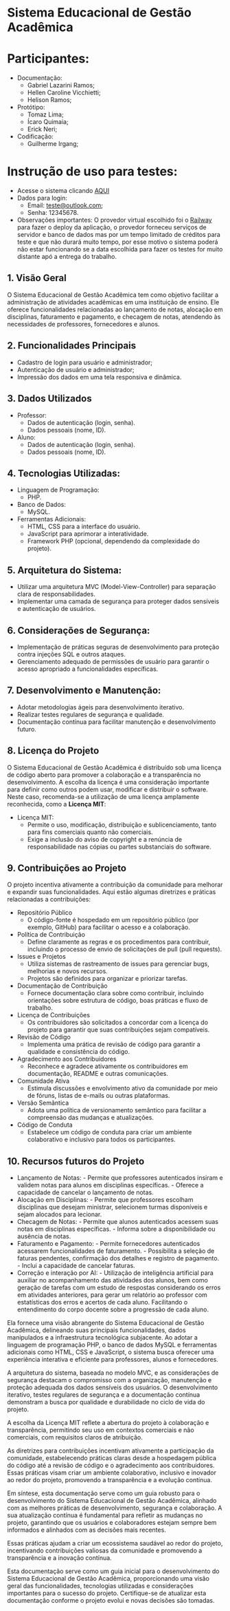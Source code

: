 # Sistema Educacional de Gestão Acadêmica

# Participantes:
* Documentação:
  - Gabriel Lazarini Ramos;
  - Hellen Caroline Vicchietti;
  - Helison Ramos;
* Protótipo:
  - Tomaz Lima;
  - Ícaro Quimaia;
  - Erick Neri;
* Codificação:
  - Guilherme Irgang;
 

# Instrução de uso para testes:
 * Acesse o sistema clicando <a href="https://projetointegrador.up.railway.app">AQUI</a>
 * Dados para login:
   - Email: teste@outlook.com;
   -  Senha: 12345678.
 * Observações importantes: O provedor virtual escolhido foi o <a href="https://railway.app">Railway</a> para fazer o deploy da aplicação, o provedor forneceu serviços de servidor e banco de dados mas por um tempo limitado de créditos para teste e que não durará muito tempo, por esse motivo o sistema poderá não estar funcionando se a data escolhida para fazer os testes for muito distante apó a entrega do trabalho.




## 1. Visão Geral
O Sistema Educacional de Gestão Acadêmica tem como objetivo facilitar a administração de atividades acadêmicas em uma instituição de ensino. Ele oferece funcionalidades relacionadas ao lançamento de notas, alocação em disciplinas, faturamento e pagamento, e checagem de notas, atendendo às necessidades de professores, fornecedores e alunos.
## 2. Funcionalidades Principais
  * Cadastro de login para usuário e administrador;
  * Autenticação de usuário e administrador;
  * Impressão dos dados em uma tela responsiva e dinâmica.


 ## 3. Dados Utilizados 
 * Professor:
   - Dados de autenticação (login, senha).
   - Dados pessoais (nome, ID).
 * Aluno:
   - Dados de autenticação (login, senha).
   - Dados pessoais (nome, ID).

## 4. Tecnologias Utilizadas:
  * Linguagem de Programação:
    - PHP.
  * Banco de Dados:
    - MySQL.
  * Ferramentas Adicionais:
    - HTML, CSS para a interface do usuário.
    - JavaScript para aprimorar a interatividade.
    - Framework PHP (opcional, dependendo da complexidade do projeto).
## 5. Arquitetura do Sistema:
   * Utilizar uma arquitetura MVC (Model-View-Controller) para separação clara de responsabilidades.
   * Implementar uma camada de segurança para proteger dados sensíveis e autenticação de usuários.
## 6. Considerações de Segurança:
   * Implementação de práticas seguras de desenvolvimento para proteção contra injeções SQL e outros ataques.
   * Gerenciamento adequado de permissões de usuário para garantir o acesso apropriado a funcionalidades específicas.
## 7. Desenvolvimento e Manutenção:
   * Adotar metodologias ágeis para desenvolvimento iterativo.
   * Realizar testes regulares de segurança e qualidade.
   * Documentação contínua para facilitar manutenção e desenvolvimento futuro.
## 8. Licença do Projeto
O Sistema Educacional de Gestão Acadêmica é distribuído sob uma licença de código aberto para promover a colaboração e a transparência no desenvolvimento. A escolha da licença é uma consideração importante para definir como outros podem usar, modificar e distribuir o software. Neste caso, recomenda-se a utilização de uma licença amplamente reconhecida, como a **Licença MIT**: 
   * Licença MIT:
     - Permite o uso, modificação, distribuição e sublicenciamento, tanto para fins comerciais quanto não comerciais.
     - Exige a inclusão do aviso de copyright e a renúncia de responsabilidade nas cópias ou partes substanciais do software.
## 9. Contribuições ao Projeto
O projeto incentiva ativamente a contribuição da comunidade para melhorar e expandir suas funcionalidades. Aqui estão algumas diretrizes e práticas relacionadas a contribuições:
   * Repositório Público
     - O código-fonte é hospedado em um repositório público (por exemplo, GitHub) para facilitar o acesso e a colaboração.
   * Política de Contribuição
      - Define claramente as regras e os procedimentos para contribuir, incluindo o processo de envio de solicitações de pull (pull requests).
   * Issues e Projetos
      - Utiliza sistemas de rastreamento de issues para gerenciar bugs, melhorias e novos recursos.
      - Projetos são definidos para organizar e priorizar tarefas.
   * Documentação de Contribuição
      - Fornece documentação clara sobre como contribuir, incluindo orientações sobre estrutura de código, boas práticas e fluxo de trabalho.
   * Licença de Contribuições
      - Os contribuidores são solicitados a concordar com a licença do projeto para garantir que suas contribuições sejam compatíveis.
   * Revisão de Código
      - Implementa uma prática de revisão de código para garantir a qualidade e consistência do código.
   * Agradecimento aos Contribuidores
      - Reconhece e agradece ativamente os contribuidores em documentação, README e outras comunicações.
   * Comunidade Ativa
      - Estimula discussões e envolvimento ativo da comunidade por meio de fóruns, listas de e-mails ou outras plataformas.
   * Versão Semântica
      - Adota uma política de versionamento semântico para facilitar a compreensão das mudanças e atualizações.
   * Código de Conduta
      - Estabelece um código de conduta para criar um ambiente colaborativo e inclusivo para todos os participantes.

## 10. Recursos futuros do Projeto
  * Lançamento de Notas:
        - Permite que professores autenticados insiram e validem notas para alunos em disciplinas específicas.
        - Oferece a capacidade de cancelar o lançamento de notas.
  * Alocação em Disciplinas:
        - Permite que professores escolham disciplinas que desejam ministrar, selecionem turmas disponíveis e sejam alocados para lecionar.
  * Checagem de Notas:
        - Permite que alunos autenticados acessem suas notas em disciplinas específicas.
        - Informa sobre a disponibilidade ou ausência de notas.
  * Faturamento e Pagamento:
        - Permite fornecedores autenticados acessarem funcionalidades de faturamento.
        - Possibilita a seleção de faturas pendentes, confirmação dos detalhes e registro de pagamento.
        - Inclui a capacidade de cancelar faturas.
  * Correção e interação por AI:
        - Utilização de inteligência artificial para auxiliar no acompanhamento das atividades
        dos alunos, bem como geração de tarefas com um estudo de respostas considerando os erros
        em atividades anteriores, para gerar um relatório ao professor com estatísticas dos erros
        e acertos de cada aluno. Facilitando o entendimento do corpo docente sobre a progressão de
        cada aluno.


 
Ela fornece uma visão abrangente do Sistema Educacional de Gestão Acadêmica, delineando suas principais funcionalidades, dados manipulados e a infraestrutura tecnológica subjacente. Ao adotar a linguagem de programação PHP, o banco de dados MySQL e ferramentas adicionais como HTML, CSS e JavaScript, o sistema busca oferecer uma experiência interativa e eficiente para professores, alunos e fornecedores.

A arquitetura do sistema, baseada no modelo MVC, e as considerações de segurança destacam o compromisso com a organização, manutenção e proteção adequada dos dados sensíveis dos usuários. O desenvolvimento iterativo, testes regulares de segurança e a documentação contínua demonstram a busca por qualidade e durabilidade no ciclo de vida do projeto.

A escolha da Licença MIT reflete a abertura do projeto à colaboração e transparência, permitindo seu uso em contextos comerciais e não comerciais, com requisitos claros de atribuição.

As diretrizes para contribuições incentivam ativamente a participação da comunidade, estabelecendo práticas claras desde a hospedagem pública do código até a revisão de código e o agradecimento aos contribuidores. Essas práticas visam criar um ambiente colaborativo, inclusivo e inovador ao redor do projeto, promovendo a transparência e a evolução contínua.

Em síntese, esta documentação serve como um guia robusto para o desenvolvimento do Sistema Educacional de Gestão Acadêmica, alinhado com as melhores práticas de desenvolvimento, segurança e colaboração. A sua atualização contínua é fundamental para refletir as mudanças no projeto, garantindo que os usuários e colaboradores estejam sempre bem informados e alinhados com as decisões mais recentes.

Essas práticas ajudam a criar um ecossistema saudável ao redor do projeto, incentivando contribuições valiosas da comunidade e promovendo a transparência e a inovação contínua.

Esta documentação serve como um guia inicial para o desenvolvimento do Sistema Educacional de Gestão Acadêmica, proporcionando uma visão geral das funcionalidades, tecnologias utilizadas e considerações importantes para o sucesso do projeto. Certifique-se de atualizar esta documentação conforme o projeto evolui e novas decisões são tomadas.
